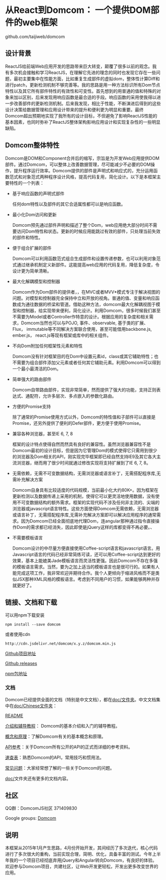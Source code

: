 # 从React到Domcom： 一个提供DOM部件的web框架

github.com/taijiweb/domcom


## 设计背景  
  
  ReactJS给前端Web应用开发的思路带来巨大转变，颠覆了很多以前的观念。我有多次机会接触和学习ReactJS，在理解它先进的理念的同时也发现它存在一些问题，最初主要集中在性能方面，比如重复生成部件的虚拟dom，整体性计算Diff和进行patch，更新检测机制不够完善等。我的思路是用一种方法标识所有Dom节点特性以及其它所有部件特性的有效性和可变性。首先想到的用普通的值和特殊的对象来加以区别，后来发现用响应函数是最合适的手段。响应函数的采用使我得以进一步改善部件的更新检测机制。后来我发现，相比于性能，不断演进后得到的这些设计决策给数据管理和应用设计带来的提升和便利更为明显和重要。最终Domcom超出预期地实现了我所有的设计目标，不但避免了影响ReactJS性能的基本因素，也同时弥补了ReactJS整体架构影响应用设计和实现复杂性的一些明显缺陷。


## Domcom整体特性

  Domcom是DOM和Component合并后的缩写，宗旨是为开发Web应用提供DOM部件。通过Domcom，可以整体上改善数据管理，尽可能减少不必要的DOM操作，提升程序运行效率。Domcom提供的部件是声明式和响应式的，充分运用函数范式和对象范式两种程序设计风格，提高代码复用，简化设计。以下是本框架主要特性的一个列表：

* 基于响应函数的声明式部件

  任何dom特性以及部件的其它合适属性都可以是响应函数。

* 最小化Dom访问和更新

  Domcom预先通过部件声明和描述了整个Dom，web应用绝大部分时间不需要访问Dom特性和状态。更新的时候应用能跳过有效的部件，只处理当前失效的部件和特性。

* 便于组合扩展的部件

  Domcom可以利用函数范式组合生成部件和设置传递参数，也可以利用对象范式通过继承机制定义新部件。这能提高web应用的代码复用，降低复杂度，令设计更为简单清晰。

* 最大化解耦模型和控制器

  Domcom作为Dom部件的提供者，，在MVC或者MVV*模式专注于解决视图的问题。对模型和控制器完全保持中立和开放的视角。普通的值、变量和响应函数成为通往数据的桥梁和管道。借助这种方法，domcom最大化解耦视图于模型和控制器，给实现带来便利，简化设计。利用Domcom，很多时候我们甚至不需要为Model或者Controller作特意的设计。根据应用的复杂度和相关需求，Domcom当然也可以与POJO, 事件、observable, 基于类的扩展、Flux， immutable等不同解决方案联合使用，甚至可能借用backbone.js, ember.js， react.js等现有框架或库中的相关组件。

* 不向Dom附加任何框架性元素和特性

  Domcom没有针对框架目的在Dom中设置元素id，class或其它辅助特性；也不需要为组合部件添加父元素或者任何其它辅助元素。利用Domcom可以得到一个最小最清洁的Dom。

* 简单强大的路由部件

  Domcom自带路由部件，实现非常简单，然而提供了强大的功能，支持正则表达式、通配符，允许多层次、多点嵌入的参数化路由。

* 方便的Promise支持

  除了通常的Promise使用方式以外，Domcom的特性值和子部件可以直接是Promise，还另外提供了便利的Defer部件，更方便于使用Promise。

* 兼容各种浏览器，甚至IE 6, 7, 8

  框架的设计特点使得自然而然具有良好的兼容性。虽然浏览器兼容性不是Domcom最初的设计目标，但是因为它管理Dom的模式使得它只需用到很少的浏览器及Dom相关的API，刚实现完毕框架即已经自然支持IE9及其它各大主流浏览器，继而用了很少时间就通过修改实现将支持扩展到了IE 6, 7, 8。

* 无需依赖，无需不可变数据结构，无需浏览器或语言补丁，无需搭配程序库,无需补充解决方案

  Domcom自身具有比较适度的代码规模，当前最小化大约80K+。因为框架在更新检测以及数据传递上采用的机制，使得它可以更灵活地使用数据，没有使用不可变数据结构的额外需求。框架的实现代码不涉及任何非主流的、尖端的浏览器或javascript语言特性。这些方面使得Domcom无需依赖，无需浏览器或语言补丁，无需搭配程序库,无需补充解决方案即可以解决应用程序的通常需求。因为Domcom已经全面彻底地代理Dom，连angular那种通过指令直接操作Dom的需求都已经消失，因此即使是jQuery这样的库都变得不再必要。、

* 不需要模板语言

  Domcom设计的中尽量方便直接使用Coffee-script语言和javascript语言。用Javascript语言的代码已经非常简练可读，还可以用Coffee-script达到更好的效果，基本上能媲美Jade模板语言而灵活性更强。因此Domcom不存在多强的模板语言需求。当然，要为之加上适当的模板语言也是很可行的。如果有人能完成这项工作，我非常欢迎并期待合作。我个人更倾向于缩进风格而不是类似JSX那种XML风格的模板语言。考虑到不同用户的习惯，如果能够两种并存就更好了。 

## 链接、文档和下载

  可以用npm下载安装

	npm install --save domcom

  或者使用cdn

    http://cdn.jsdelivr.net/domcom/x.y.z/domcom.min.js

  [Github项目地址](https://www.github.com/taijiweb/domcom)

  [Github releases](https://github.com/taijiweb/domcom/releases)

  [npm包地址](https://www.npmjs.com/package/domcom)

### 文档

  Domcom已经提供全面的文档（特别是中文文档），都在[doc/文件夹](https://github.com/taijiweb/domcom/blob/master/doc)。中文文档集中在[doc/Chinese文件夹](https://github.com/taijiweb/domcom/blob/master/doc/Chinese)：

  [README](https://github.com/taijiweb/domcom/blob/master/doc/Chinese)

  [介绍和辅导教程](https://github.com/taijiweb/domcom/blob/master/doc/Chinese/介绍和辅导教程.md)： Domcom的基本介绍和入门的辅导教程。

  [概念和原理](https://github.com/taijiweb/domcom/blob/master/doc/Chinese/概念和原理.md)：了解Domcom有关的基本概念和原理。

  [API参考](https://github.com/taijiweb/domcom/blob/master/doc/Chinese/API参考.md)：关于Domcom所有公开的API的正式而详细的参考资料。

  [速查表](https://github.com/taijiweb/domcom/blob/master/doc/Chinese/速查表.md)：熟悉Domcom的API，常用技巧和惯用法。

  [常见问题](https://github.com/taijiweb/domcom/blob/master/doc/Chinese/常问问题.md)：大家经常想了解的一些关于Domcom的问题。

  [doc/](https://github.com/taijiweb/domcom/blob/master/doc)文件夹还有更多的文档内容。

## 社区

  QQ群：DomcomJS社区 371409830

  Google groups: [Domcom](https://groups.google.com/d/forum/domcom)

## 说明

  本框架从2015年1月产生思路，4月份开始开发，其间经历了多次迭代，核心代码进行了多次很大的重构，当前实现合理，简明、优化，具备丰富的测试。今年上半年我的一个项目已经彻底弃用jQuery和Angular转向Domcom，有良好的体验。欢迎参与Domcom项目，共建社区，让Web开发更轻松，开发出更多改变世界的应用。

  